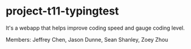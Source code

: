 # project-t11-typingtest

It's a webapp that helps improve coding speed and gauge coding level.

Members: Jeffrey Chen, Jason Dunne, Sean Shanley, Zoey Zhou
